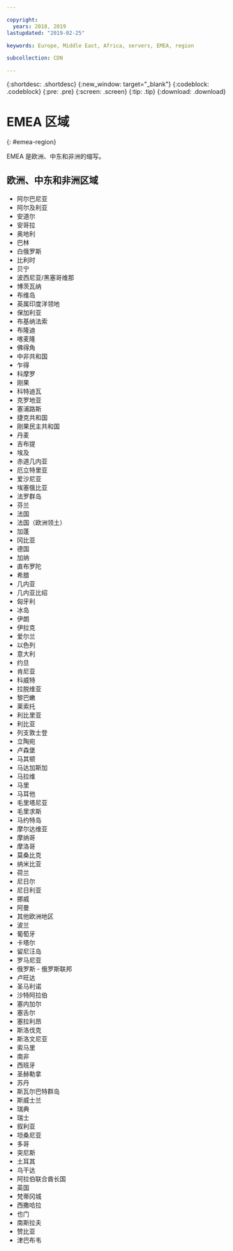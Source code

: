 ```yaml
---

copyright:
  years: 2018, 2019
lastupdated: "2019-02-25"

keywords: Europe, Middle East, Africa, servers, EMEA, region

subcollection: CDN

---
```


{:shortdesc: .shortdesc}
{:new_window: target="_blank"}
{:codeblock: .codeblock}
{:pre: .pre}
{:screen: .screen}
{:tip: .tip}
{:download: .download}

# EMEA 区域
{: #emea-region}

EMEA 是欧洲、中东和非洲的缩写。

## 欧洲、中东和非洲区域
  * 阿尔巴尼亚
  * 阿尔及利亚
  * 安道尔
  * 安哥拉
  * 奥地利
  * 巴林
  * 白俄罗斯
  * 比利时
  * 贝宁
  * 波西尼亚/黑塞哥维那
  * 博茨瓦纳
  * 布维岛
  * 英属印度洋领地
  * 保加利亚
  * 布基纳法索
  * 布隆迪
  * 喀麦隆
  * 佛得角
  * 中非共和国
  * 乍得
  * 科摩罗
  * 刚果
  * 科特迪瓦
  * 克罗地亚
  * 塞浦路斯
  * 捷克共和国
  * 刚果民主共和国
  * 丹麦
  * 吉布提
  * 埃及
  * 赤道几内亚
  * 厄立特里亚
  * 爱沙尼亚
  * 埃塞俄比亚
  * 法罗群岛
  * 芬兰
  * 法国
  * 法国（欧洲领土）
  * 加蓬
  * 冈比亚
  * 德国
  * 加纳
  * 直布罗陀
  * 希腊
  * 几内亚
  * 几内亚比绍
  * 匈牙利
  * 冰岛
  * 伊朗
  * 伊拉克
  * 爱尔兰
  * 以色列
  * 意大利
  * 约旦
  * 肯尼亚
  * 科威特
  * 拉脱维亚
  * 黎巴嫩
  * 莱索托
  * 利比里亚
  * 利比亚
  * 列支敦士登
  * 立陶宛
  * 卢森堡
  * 马其顿
  * 马达加斯加
  * 马拉维
  * 马里
  * 马耳他
  * 毛里塔尼亚
  * 毛里求斯
  * 马约特岛
  * 摩尔达维亚
  * 摩纳哥
  * 摩洛哥
  * 莫桑比克
  * 纳米比亚
  * 荷兰
  * 尼日尔
  * 尼日利亚
  * 挪威
  * 阿曼
  * 其他欧洲地区
  * 波兰
  * 葡萄牙
  * 卡塔尔
  * 留尼汪岛
  * 罗马尼亚
  * 俄罗斯 - 俄罗斯联邦
  * 卢旺达
  * 圣马利诺
  * 沙特阿拉伯
  * 塞内加尔
  * 塞舌尔
  * 塞拉利昂
  * 斯洛伐克
  * 斯洛文尼亚
  * 索马里
  * 南非
  * 西班牙
  * 圣赫勒拿
  * 苏丹
  * 斯瓦尔巴特群岛
  * 斯威士兰
  * 瑞典
  * 瑞士
  * 叙利亚
  * 坦桑尼亚
  * 多哥
  * 突尼斯
  * 土耳其
  * 乌干达
  * 阿拉伯联合酋长国
  * 英国
  * 梵蒂冈城
  * 西撒哈拉
  * 也门
  * 南斯拉夫
  * 赞比亚
  * 津巴布韦
